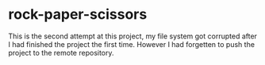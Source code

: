 # rock-paper-scissors

This is the second attempt at this project, my file system got corrupted after I 
had finished the project the first time. However I had forgetten to push the
project to the remote repository.